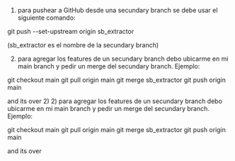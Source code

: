 1) para pushear a GitHub desde una secundary branch se debe usar el siguiente comando:

  git push --set-upstream origin sb_extractor

  (sb_extractor es el nombre de la secundary branch)

2) para agregar los features de un secundary branch debo ubicarme en mi main branch y pedir un merge del secundary branch. Ejemplo:

  git checkout main
  git pull origin main
  git merge sb_extractor
  git push origin main

  and its over
2) 2) para agregar los features de un secundary branch debo ubicarme en mi main branch y pedir un merge del secundary branch. Ejemplo:

  git checkout main
  git pull origin main
  git merge sb_extractor
  git push origin main

  and its over